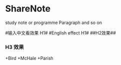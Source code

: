 ShareNote
=========

study note or programme Paragraph and so on

#输入中文看效果 H1#
#English effect H1#
##H2效果##
### H3 效果 ###




+Bird
+McHale
+Parish

